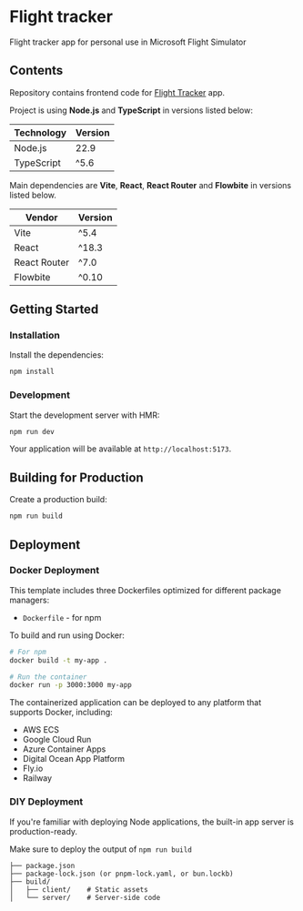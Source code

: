 # Flight tracker

Flight tracker app for personal use in Microsoft Flight Simulator

## Contents
Repository contains frontend code for [Flight Tracker](https://flight-tracker.barcz.me) app.

Project is using **Node.js** and **TypeScript** in versions listed below:

| Technology   | Version |
|--------------|---------|
| Node.js      | 22.9    |
| TypeScript   | ^5.6    |

Main dependencies are **Vite**, **React**, **React Router** and **Flowbite** in versions listed below.

| Vendor       | Version |
|--------------|---------|
| Vite         | ^5.4    |
| React        | ^18.3   |
| React Router | ^7.0    |
| Flowbite     | ^0.10   |

## Getting Started

### Installation

Install the dependencies:

```bash
npm install
```

### Development

Start the development server with HMR:

```bash
npm run dev
```

Your application will be available at `http://localhost:5173`.

## Building for Production

Create a production build:

```bash
npm run build
```

## Deployment

### Docker Deployment

This template includes three Dockerfiles optimized for different package managers:

- `Dockerfile` - for npm

To build and run using Docker:

```bash
# For npm
docker build -t my-app .

# Run the container
docker run -p 3000:3000 my-app
```

The containerized application can be deployed to any platform that supports Docker, including:

- AWS ECS
- Google Cloud Run
- Azure Container Apps
- Digital Ocean App Platform
- Fly.io
- Railway

### DIY Deployment

If you're familiar with deploying Node applications, the built-in app server is production-ready.

Make sure to deploy the output of `npm run build`

```
├── package.json
├── package-lock.json (or pnpm-lock.yaml, or bun.lockb)
├── build/
│   ├── client/    # Static assets
│   └── server/    # Server-side code
```
